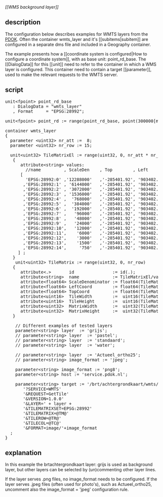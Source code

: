 _[[WMS background layer]]_

## description

The configuration below describes examples for WMTS layers from the [PDOK](http://pdok.nl). Often the container wmts_layer and it's [[subitems|subitem]] are configured in a separate dms file and included in a Geography container.

The example presents how a [[coordinate system is configured|How to configure a coordinate system]], with as base unit: point_rd_base. The [[DialogData]] for this [[unit]] need to refer to the container in which a WMS layer is configured. This container need to contain a target
[[parameter]], used to make the relevant requests to the WMTS server.

## script

<pre>
unit&lt;fpoint&gt; point_rd_base  
   : DialogData = "wmts_layer" 
   , Format     = "EPSG:28992";

unit&lt;fpoint&gt; point_rd := range(point_rd_base, point(300000[m],0[m]), point(625000[m],280000[m]));

container wmts_layer 
{
  parameter &lt;uint32&gt; nr_att :=  8;
  parameter &lt;uint32&gt; nr_row := 15;

  unit&lt;uint32&gt; TileMatrixEl := range(uint32, 0, nr_att * nr_row)
   {
      attribute&lt;string&gt; values:      
        //name         , ScaleDen    , Top        , Left      ,Width ,Height , MatrixWidth, MatrixHeight</span>
      [
        'EPSG:28992:0' ,'12288000'   ,'-285401.92', '903402.0', '256' ,'256' ,    '1'  ,    '1'
       ,'EPSG:28992:1' , '6144000'   ,'-285401.92', '903402.0', '256' ,'256' ,    '2'  ,    '2'
       ,'EPSG:28992:2' , '3072000'   ,'-285401.92', '903402.0', '256' ,'256' ,    '4'  ,    '4'
       ,'EPSG:28992:3' , '1536000'   ,'-285401.92', '903402.0', '256' ,'256' ,    '8'  ,    '8'
       ,'EPSG:28992:4' ,  '768000'   ,'-285401.92', '903402.0', '256' ,'256' ,   '16'  ,   '16'
       ,'EPSG:28992:5' ,  '384000'   ,'-285401.92', '903402.0', '256' ,'256' ,   '32'  ,   '32'
       ,'EPSG:28992:6' ,  '192000'   ,'-285401.92', '903402.0', '256' ,'256' ,   '64'  ,   '64'
       ,'EPSG:28992:7' ,   '96000'   ,'-285401.92', '903402.0', '256' ,'256' ,  '128'  ,  '128'
       ,'EPSG:28992:8' ,   '48000'   ,'-285401.92', '903402.0', '256' ,'256' ,  '256'  ,  '256'
       ,'EPSG:28992:9' ,   '24000'   ,'-285401.92', '903402.0', '256' ,'256' ,  '512'  ,  '512'
       ,'EPSG:28992:10',   '12000'   ,'-285401.92', '903402.0', '256' ,'256' , '1024'  , '1024'
       ,'EPSG:28992:11',    '6000'   ,'-285401.92', '903402.0', '256' ,'256' , '2048'  , '2048'
       ,'EPSG:28992:12',    '3000'   ,'-285401.92', '903402.0', '256' ,'256' , '4096'  , '4096'
       ,'EPSG:28992:13',    '1500'   ,'-285401.92', '903402.0', '256' ,'256' , '8192'  , '8192'
       ,'EPSG:28992:14',     '750'   ,'-285401.92', '903402.0', '256' ,'256' ,'16384'  ,'16384'
     ] ;
   }
    unit&lt;uint32&gt; TileMatrix := range(uint32, 0, nr_row)
   {
      attribute&lt;.&gt;       id               := id(.);
      attribute&lt;string&gt;  name             := TileMatrixEl/values[value(id * nr_att + 0, TileMatrixEl)];
      attribute&lt;float64&gt; ScaleDenominator := float64(TileMatrixEl/values[value(id * nr_att + 1, TileMatrixEl)]);
      attribute&lt;float64&gt; LeftCoord        := float64(TileMatrixEl/values[value(id * nr_att + 2, TileMatrixEl)]);
      attribute&lt;float64&gt; TopCoord         := float64(TileMatrixEl/values[value(id * nr_att + 3, TileMatrixEl)]);
      attribute&lt;uint16&gt;  TileWidth        :=  uint16(TileMatrixEl/values[value(id * nr_att + 4, TileMatrixEl)]);
      attribute&lt;uint16&gt;  TileHeight       :=  uint16(TileMatrixEl/values[value(id * nr_att + 5, TileMatrixEl)]);
      attribute&lt;uint32&gt;  MatrixWidth      :=  uint32(TileMatrixEl/values[value(id * nr_att + 6, TileMatrixEl)]);
      attribute&lt;uint32&gt;  MatrixHeight     :=  uint32(TileMatrixEl/values[value(id * nr_att + 7, TileMatrixEl)]);
   }

    // Different examples of tested layers </span>
    parameter&lt;string&gt; layer  := 'grijs';
    // parameter&lt;string&gt; layer  := 'pastel'; </span>
    // parameter&lt;string&gt; layer  := 'standaard'; </span>
    // parameter&lt;string&gt; layer  := 'water'; </span>
  
    // parameter&lt;string&gt; layer  := 'Actueel_ortho25'; </span> 
    // parameter&lt;string&gt; image_format := 'jpeg'; </span>

    parameter&lt;string&gt; image_format := 'png8';
    parameter&lt;string&gt; host := 'service.pdok.nl';

    parameter&lt;string&gt; target := '/brt/achtergrondkaart/wmts/v2_0'
       '?SERVICE=WMTS'
       '&REQUEST=GetTile'
       '&VERSION=1.0.0'
       '&LAYER=' + layer +
       '&TILEMATRIXSET=EPSG:28992'
       '&TILEMATRIX=@TM@'
       '&TILEROW=@TR@'
       '&TILECOL=@TC@'
       '&FORMAT=image/'+image_format
  ;
}
</pre>

## explanation

In this example the brtachtergrondkaart layer: grijs is used as background layer, but other layers can be selected by (un)commenting other layer lines.

If the layer serves .png files, no image_format needs to be configured. If the layer serves .jpeg files (often used for photo's), such as Actueel_ortho25, uncomment also the image_format = 'jpeg' configuration rule.